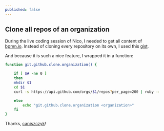 ```yaml
---
published: false
---
```


## Clone all repos of an organization

During the live coding session of Nico, I needed to get all content of [bpmn.io](https://github.com/bpmn-io). Instead of cloning every repository on its own, I used this [gist](https://gist.github.com/caniszczyk/3856584).

And because it is such a nice feature, I wrapped it in a function:

```bash
function git.github.clone.organization() {

    if [ $# -ne 0 ]
    then
	mkdir $1
	cd $1
	curl -s https://api.github.com/orgs/$1/repos?per_page=200 | ruby -rubygems -e 'require "json"; JSON.load(STDIN.read).each { |repo| %x[git clone #{repo["ssh_url"]} ]}'

    else
        echo "git.github.clone.organization <organization>"
    fi
}
```
Thanks, [caniszczyk](https://github.com/caniszczyk)!